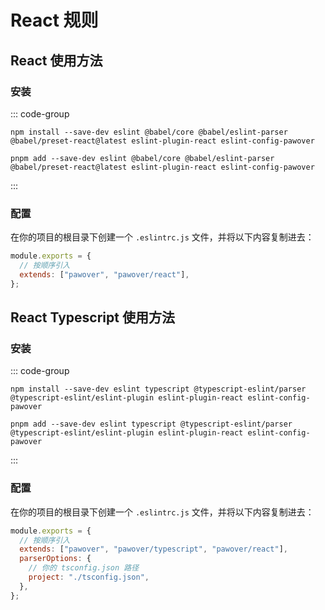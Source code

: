 # React 规则

## React 使用方法

### 安装

::: code-group

```shell [npm]
npm install --save-dev eslint @babel/core @babel/eslint-parser @babel/preset-react@latest eslint-plugin-react eslint-config-pawover
```

```shell [pnpm]
pnpm add --save-dev eslint @babel/core @babel/eslint-parser @babel/preset-react@latest eslint-plugin-react eslint-config-pawover
```

:::

### 配置

在你的项目的根目录下创建一个 `.eslintrc.js` 文件，并将以下内容复制进去：

```js
module.exports = {
  // 按顺序引入
  extends: ["pawover", "pawover/react"],
};
```

## React Typescript 使用方法

### 安装

::: code-group

```shell [npm]
npm install --save-dev eslint typescript @typescript-eslint/parser @typescript-eslint/eslint-plugin eslint-plugin-react eslint-config-pawover
```

```shell [pnpm]
pnpm add --save-dev eslint typescript @typescript-eslint/parser @typescript-eslint/eslint-plugin eslint-plugin-react eslint-config-pawover
```

:::

### 配置

在你的项目的根目录下创建一个 `.eslintrc.js` 文件，并将以下内容复制进去：

```js
module.exports = {
  // 按顺序引入
  extends: ["pawover", "pawover/typescript", "pawover/react"],
  parserOptions: {
    // 你的 tsconfig.json 路径
    project: "./tsconfig.json",
  },
};
```
